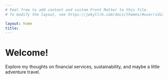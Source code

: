 ```yaml
---
# Feel free to add content and custom Front Matter to this file.
# To modify the layout, see https://jekyllrb.com/docs/themes/#overriding-theme-defaults

layout: home
title:
---
```

# Welcome!
Explore my thoughts on financial services, sustainability, and maybe a little adventure travel.


